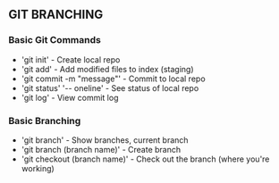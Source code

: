 ## GIT BRANCHING

### Basic Git Commands
* 'git init' - Create local repo
* 'git add' - Add modified files to index (staging)
* 'git commit -m "message"' - Commit to local repo
* 'git status' '-- oneline' - See status of local repo
* 'git log' - View commit log

### Basic Branching
* 'git branch' - Show branches, current branch
* 'git branch (branch name)' - Create branch
* 'git checkout (branch name)' - Check out the branch (where you're working)
